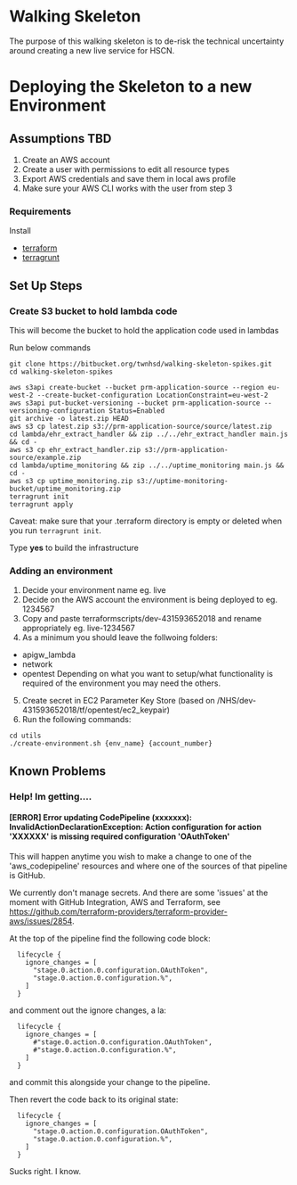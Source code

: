 # Walking Skeleton
The purpose of this walking skeleton is to de-risk the technical uncertainty around creating a new live service for HSCN.

# Deploying the Skeleton to a new Environment

## Assumptions TBD
1. Create an AWS account
2. Create a user with permissions to edit all resource types
3. Export AWS credentials and save them in local aws profile
4. Make sure your AWS CLI works with the user from step 3

### Requirements
Install
- [terraform](https://www.terraform.io/)
- [terragrunt](https://github.com/gruntwork-io/terragrunt#install-terragrunt)

## Set Up Steps
 
### Create S3 bucket to hold lambda code
This will become the bucket to hold the application code used in lambdas

Run below commands
```console
git clone https://bitbucket.org/twnhsd/walking-skeleton-spikes.git
cd walking-skeleton-spikes

aws s3api create-bucket --bucket prm-application-source --region eu-west-2 --create-bucket-configuration LocationConstraint=eu-west-2
aws s3api put-bucket-versioning --bucket prm-application-source --versioning-configuration Status=Enabled
git archive -o latest.zip HEAD 
aws s3 cp latest.zip s3://prm-application-source/source/latest.zip
cd lambda/ehr_extract_handler && zip ../../ehr_extract_handler main.js && cd -
aws s3 cp ehr_extract_handler.zip s3://prm-application-source/example.zip
cd lambda/uptime_monitoring && zip ../../uptime_monitoring main.js && cd -
aws s3 cp uptime_monitoring.zip s3://uptime-monitoring-bucket/uptime_monitoring.zip
terragrunt init
terragrunt apply
```

Caveat: make sure that your .terraform directory is empty or deleted when you run `terragrunt init`.

Type **yes** to build the infrastructure 

### Adding an environment

1. Decide your environment name eg. live
2. Decide on the AWS account the environment is being deployed to eg. 1234567
3. Copy and paste terraformscripts/dev-431593652018 and rename appropriately eg. live-1234567
4. As a minimum you should leave the follwoing folders:
- apigw_lambda
- network
- opentest
Depending on what you want to setup/what functionality is required of the environment you may need the others.
5. Create secret in EC2 Parameter Key Store (based on /NHS/dev-431593652018/tf/opentest/ec2_keypair)
6. Run the following commands:
```console
cd utils
./create-environment.sh {env_name} {account_number}
```

## Known Problems
### Help! Im getting....
#### [ERROR] Error updating CodePipeline (xxxxxxx): InvalidActionDeclarationException: Action configuration for action 'XXXXXX' is missing required configuration 'OAuthToken'
This will happen anytime you wish to make a change to one of the 'aws_codepipeline' resources and where one of the sources of that pipeline is GitHub.

We currently don't manage secrets. And there are some 'issues' at the moment with GitHub Integration, AWS and Terraform, see https://github.com/terraform-providers/terraform-provider-aws/issues/2854.

At the top of the pipeline find the following code block:
```
  lifecycle {
    ignore_changes = [
      "stage.0.action.0.configuration.OAuthToken",
      "stage.0.action.0.configuration.%",
    ]
  }
```

and comment out the ignore changes, a la:
```
  lifecycle {
    ignore_changes = [
      #"stage.0.action.0.configuration.OAuthToken",
      #"stage.0.action.0.configuration.%",
    ]
  }
```

and commit this alongside your change to the pipeline.

Then revert the code back to its original state:
```
  lifecycle {
    ignore_changes = [
      "stage.0.action.0.configuration.OAuthToken",
      "stage.0.action.0.configuration.%",
    ]
  }
```
Sucks right. I know.